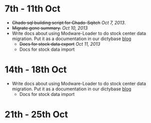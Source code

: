 # 7th - 11th Oct
* ~~Chado sql building script for Chado-Sqitch~~ *Oct 7, 2013*.
* ~~Migrate gene summary.~~ *Oct 10, 2013*
* Write docs about using Modware-Loader to do stock center data migration. Put it as a documentation in our dictybase [blog](http://dictybase.github.io/pages/documentation/)
   * ~~Docs for stock data export~~ *Oct 11, 2013*
   * Docs for stock data import

# 14th - 18th Oct
* Write docs about using Modware-Loader to do stock center data migration. Put it as a documentation in our dictybase [blog](http://dictybase.github.io/pages/documentation/)
   * Docs for stock data import

# 21th - 25th Oct
